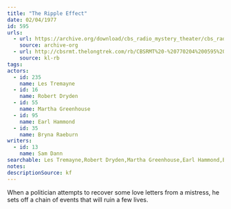 ```yaml
---
title: "The Ripple Effect"
date: 02/04/1977
id: 595
urls: 
  - url: https://archive.org/download/cbs_radio_mystery_theater/cbs_radio_mystery_theater-0551-0600.zip/cbs_radio_mystery_theater-0551-0600%2Fcbsrmt_0595_the_ripple_effect.mp3
    source: archive-org
  - url: http://cbsrmt.thelongtrek.com/rb/CBSRMT%20-%20770204%200595%20The%20Ripple%20Effect_WLNH-FM_rb.mp3
    source: kl-rb
tags: 
actors:  
  - id: 235
    name: Les Tremayne  
  - id: 16
    name: Robert Dryden  
  - id: 55
    name: Martha Greenhouse  
  - id: 95
    name: Earl Hammond  
  - id: 35
    name: Bryna Raeburn
writers:  
  - id: 13
    name: Sam Dann
searchable: Les Tremayne,Robert Dryden,Martha Greenhouse,Earl Hammond,Bryna Raeburn Sam Dann
notes: 
descriptionSource: kf
---
```

When a politician attempts to recover some love letters from a mistress, he sets off a chain of events that will ruin a few lives.